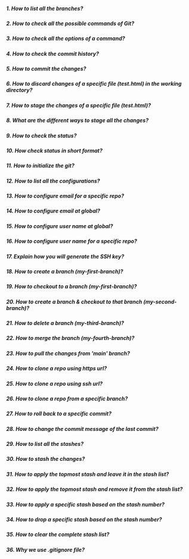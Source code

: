 ##### 1. How to list all the branches?

##### 2. How to check all the possible commands of Git?

##### 3. How to check all the options of a command?

##### 4. How to check the commit history?

##### 5. How to commit the changes?

##### 6. How to discard changes of a specific file (test.html) in the working directory?

##### 7. How to stage the changes of a specific file (test.html)?

##### 8. What are the different ways to stage all the changes?

##### 9. How to check the status?

##### 10. How check status in short format?

##### 11. How to initialize the git?

##### 12. How to list all the configurations?

##### 13. How to configure email for a specific repo?

##### 14. How to configure email at global?

##### 15. How to configure user name at global?

##### 16. How to configure user name for a specific repo?

##### 17. Explain how you will generate the SSH key?

##### 18. How to create a branch (my-first-branch)?

##### 19. How to checkout to a branch (my-first-branch)?

##### 20. How to create a branch & checkout to that branch (my-second-branch)?

##### 21. How to delete a branch (my-third-branch)?

##### 22. How to merge the branch (my-fourth-branch)?

##### 23. How to pull the changes from 'main' branch?

##### 24. How to clone a repo using https url?

##### 25. How to clone a repo using ssh url?

##### 26. How to clone a repo from a specific branch?

##### 27. How to roll back to a specific commit?

##### 28. How to change the commit message of the last commit?

##### 29. How to list all the stashes?

##### 30. How to stash the changes?

##### 31. How to apply the topmost stash and leave it in the stash list?

##### 32. How to apply the topmost stash and remove it from the stash list?

##### 33. How to apply a specific stash based on the stash number?

##### 34. How to drop a specific stash based on the stash number?

##### 35. How to clear the complete stash list?

##### 36. Why we use .gitignore file?
